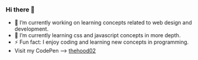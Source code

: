 ### Hi there 👋

- 🔭 I’m currently working on learning concepts related to web design and development.
- 🌱 I’m currently learning css and javascript concepts in more depth.
- ⚡ Fun fact: I enjoy coding and learning new concepts in programming.
- Visit my CodePen --> [thehood02](https://codepen.io/thehood02)



<!--
**TheHood02/thehood02** is a ✨ _special_ ✨ repository because its `README.md` (this file) appears on your GitHub profile.

Here are some ideas to get you started:

- 🔭 I’m currently working on ...
- 🌱 I’m currently learning ...
- 👯 I’m looking to collaborate on ...
- 🤔 I’m looking for help with ...
- 💬 Ask me about ...
- 📫 How to reach me: ...
- 😄 Pronouns: ...
- ⚡ Fun fact: ...
-->
